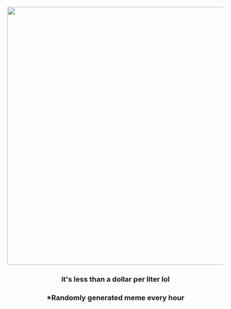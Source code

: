 <p align="center">
        <img src="https://i.redd.it/i9wzrvz46xm81.jpg" width="600" height="600">
        </p>
        <h3 align="center">it's less than a dollar per liter lol</h3>
        <h3 align="center">*Randomly generated meme every hour</h3>
    